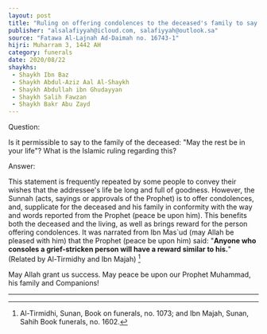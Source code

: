 ```yaml
---
layout: post
title: "Ruling on offering condolences to the deceased's family to say 'may rest be in your life'"
publisher: "alsalafiyyah@icloud.com, salafiyyah@outlook.sa"
source: "Fatawa Al-Lajnah Ad-Daimah no. 16743-1"
hijri: Muharram 3, 1442 AH
category: funerals
date: 2020/08/22
shaykhs: 
 - Shaykh Ibn Baz
 - Shaykh Abdul-Aziz Aal Al-Shaykh
 - Shaykh Abdullah ibn Ghudayyan
 - Shaykh Salih Fawzan
 - Shaykh Bakr Abu Zayd
---
```



Question: 

Is it permissible to say to the family of the deceased: "May the rest be in your life"? What is the Islamic ruling regarding this?

Answer: 

This statement is frequently repeated by some people to convey their wishes that the addressee's life be long and full of goodness. However, the Sunnah (acts, sayings or approvals of the Prophet) is to offer condolences, and, supplicate for the deceased and his family in conformity with the way and words reported from the Prophet (peace be upon him). This benefits both the deceased and the living, as well as brings reward for the person offering condolences. It was narrated from Ibn Mas`ud (may Allah be pleased with him) that the Prophet (peace be upon him) said: "**Anyone who consoles a grief-stricken person will have a reward similar to his.**" (Related by Al-Tirmidhy and Ibn Majah) [^1]

May Allah grant us success. May peace be upon our Prophet Muhammad, his family and Companions!

---
[^1]: Al-Tirmidhi, Sunan, Book on funerals, no. 1073; and Ibn Majah, Sunan, Sahih Book funerals, no. 1602.
